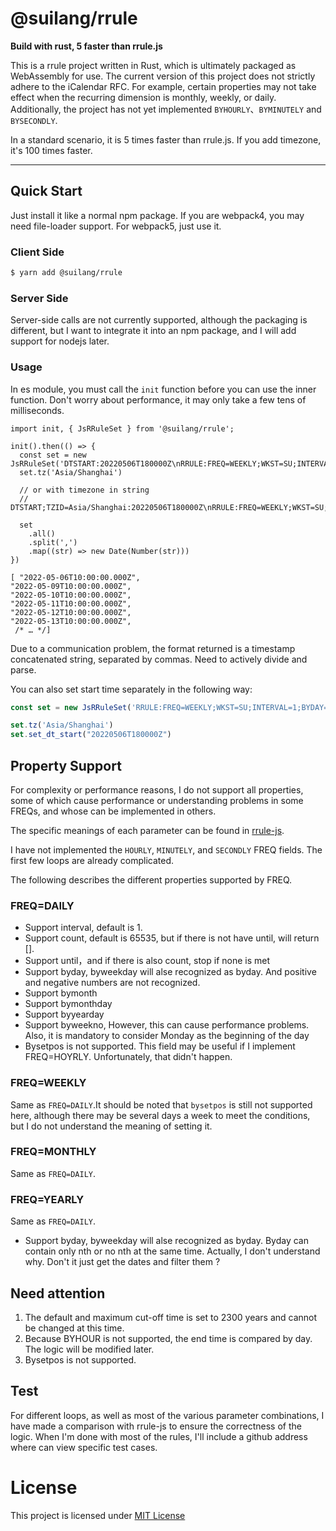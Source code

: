 # @suilang/rrule

**Build with rust, 5 faster than rrule.js**  

This is a rrule project written in Rust, which is ultimately packaged as WebAssembly for use. The current version of this project does not strictly adhere to the iCalendar RFC. For example, certain properties may not take effect when the recurring dimension is monthly, weekly, or daily. Additionally, the project has not yet implemented `BYHOURLY`、`BYMINUTELY` and `BYSECONDLY`.

In a standard scenario, it is 5 times faster than rrule.js. If you add timezone, it's 100 times faster.

---

## Quick Start

Just install it like a normal npm package. If you are webpack4, you may need file-loader support. For webpack5, just use it.

### Client Side

```bash
$ yarn add @suilang/rrule
```

### Server Side

Server-side calls are not currently supported, although the packaging is different, but I want to integrate it into an npm package, and I will add support for nodejs later.

### Usage

In es module, you must call the `init` function before you can use the inner function. Don't worry about performance, it may only take a few tens of milliseconds.

```es6
import init, { JsRRuleSet } from '@suilang/rrule';

init().then(() => {
  const set = new JsRRuleSet('DTSTART:20220506T180000Z\nRRULE:FREQ=WEEKLY;WKST=SU;INTERVAL=1;BYDAY=MO,TU,WE,TH,FR;UNTIL=20231121T235959');
  set.tz('Asia/Shanghai')

  // or with timezone in string
  // DTSTART;TZID=Asia/Shanghai:20220506T180000Z\nRRULE:FREQ=WEEKLY;WKST=SU;UNTIL=20231121T235959
  
  set
    .all()
    .split(',')
    .map((str) => new Date(Number(str)))
})

[ "2022-05-06T10:00:00.000Z",
"2022-05-09T10:00:00.000Z",
"2022-05-10T10:00:00.000Z",
"2022-05-11T10:00:00.000Z",
"2022-05-12T10:00:00.000Z",
"2022-05-13T10:00:00.000Z",
 /* … */]
```

Due to a communication problem, the format returned is a timestamp concatenated string, separated by commas. Need to actively divide and parse.

You can also set start time separately in the following way:

```js
const set = new JsRRuleSet('RRULE:FREQ=WEEKLY;WKST=SU;INTERVAL=1;BYDAY=MO,TU,WE,TH,FR;UNTIL=20231121T235959');

set.tz('Asia/Shanghai')
set.set_dt_start("20220506T180000Z")
```

## Property Support

For complexity or performance reasons, I do not support all properties, some of which cause performance or understanding problems in some FREQs, and whose can be implemented in others.

The specific meanings of each parameter can be found in [rrule-js](https://www.npmjs.com/package/rrule).

I have not implemented the `HOURLY`, `MINUTELY`, and `SECONDLY` FREQ fields. The first few loops are already complicated.

The following describes the different properties supported by FREQ.

### FREQ=DAILY

- Support interval, default is 1.
- Support count, default is 65535, but if there is not have until, will return [].
- Support until，and if there is also count, stop if none is met
- Support byday, byweekday will alse recognized as byday. And positive and negative numbers are not recognized.
- Support bymonth
- Support bymonthday
- Support byyearday
- Support byweekno, However, this can cause performance problems. Also, it is mandatory to consider Monday as the beginning of the day
- Bysetpos is not supported. This field may be useful if I implement FREQ=HOYRLY. Unfortunately, that didn't happen.

### FREQ=WEEKLY

Same as `FREQ=DAILY`.It should be noted that `bysetpos` is still not supported here, although there may be several days a week to meet the conditions, but I do not understand the meaning of setting it.

### FREQ=MONTHLY

Same as `FREQ=DAILY`.

### FREQ=YEARLY

Same as `FREQ=DAILY`.

- Support byday, byweekday will alse recognized as byday. Byday can contain only nth or no nth at the same time. Actually, I don't understand why. Don't it just get the dates and filter them ?

## Need attention

1. The default and maximum cut-off time is set to 2300 years and cannot be changed at this time.
2. Because BYHOUR is not supported, the end time is compared by day. The logic will be modified later.
3. Bysetpos is not supported. 

## Test

For different loops, as well as most of the various parameter combinations, I have made a comparison with rrule-js to ensure the correctness of the logic. When I'm done with most of the rules, I'll include a github address where can view specific test cases.


# License

This project is licensed under [MIT License](./LICENCE.md)